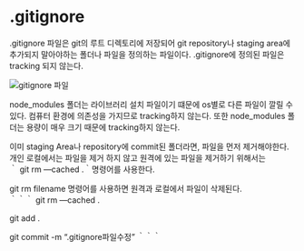 # .gitignore

.gitignore 파일은 git의 루트 디렉토리에 저장되어 git repository나 staging area에 추가되지 말아야하는 폴더나 파일을 정의하는 파일이다. .gitignore에 정의된 파일은 tracking 되지 않는다.

![gitignore 파일](https://s3-us-west-2.amazonaws.com/secure.notion-static.com/505c6b8c-e70a-463a-beee-32736aa227d2/Untitled.png)

node_modules 폴더는 라이브러리 설치 파일이기 떄문에 os별로 다른 파일이 깔릴 수 있다. 컴퓨터 환경에 의존성을 가지므로 tracking하지 않는다. 또한 node_modules 폴더는 용량이 매우 크기 때문에 tracking하지 않는다.

이미 staging Area나 repository에 commit된 폴더라면, 파일을 먼저 제거해야한다. 개인 로컬에서는 파일을 제거 하지 않고 원격에 있는 파일을 제거하기 위해서는
<br>｀ git rm —cached .｀명령어를 사용한다.

git rm filename 명령어를 사용하면 원격과 로컬에서 파일이 삭제된다.
<br>
｀｀｀
git rm —cached .

git add .

git commit -m “.gitignore파일수정”
｀｀｀
